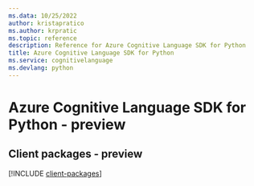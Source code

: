 ```yaml
---
ms.data: 10/25/2022
author: kristapratico
ms.author: krpratic
ms.topic: reference
description: Reference for Azure Cognitive Language SDK for Python
title: Azure Cognitive Language SDK for Python
ms.service: cognitivelanguage
ms.devlang: python
---
```

# Azure Cognitive Language SDK for Python - preview

## Client packages - preview
[!INCLUDE [client-packages](cognitive-language-client-index.md)]